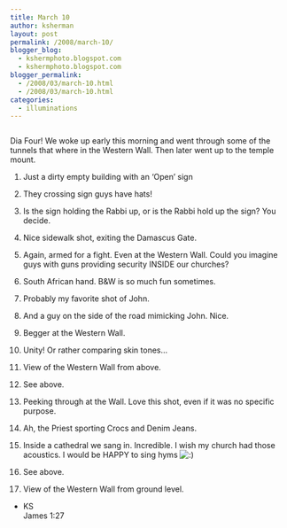 ```yaml
---
title: March 10
author: ksherman
layout: post
permalink: /2008/march-10/
blogger_blog:
  - kshermphoto.blogspot.com
  - kshermphoto.blogspot.com
blogger_permalink:
  - /2008/03/march-10.html
  - /2008/03/march-10.html
categories:
  - illuminations
---
```

<a onblur="try {parent.deselectBloggerImageGracefully();} catch(e) {}" href="http://3.bp.blogspot.com/_HTtVcKQt9f8/R-A9fIyMHoI/AAAAAAAAAN0/XIa7EtNoHcM/s1600-h/March10-1.jpg"><img style="cursor: pointer;" src="http://3.bp.blogspot.com/_HTtVcKQt9f8/R-A9fIyMHoI/AAAAAAAAAN0/XIa7EtNoHcM/s400/March10-1.jpg" alt="" id="BLOGGER_PHOTO_ID_5179207176619302530" border="0" /></a><a onblur="try {parent.deselectBloggerImageGracefully();} catch(e) {}" href="http://1.bp.blogspot.com/_HTtVcKQt9f8/R-A-doyMHrI/AAAAAAAAAOM/2Eyt_j9ytdg/s1600-h/March10-14.jpg"><img style="cursor: pointer;" src="http://1.bp.blogspot.com/_HTtVcKQt9f8/R-A-doyMHrI/AAAAAAAAAOM/2Eyt_j9ytdg/s400/March10-14.jpg" alt="" id="BLOGGER_PHOTO_ID_5179208250361126578" border="0" /></a><a onblur="try {parent.deselectBloggerImageGracefully();} catch(e) {}" href="http://1.bp.blogspot.com/_HTtVcKQt9f8/R-A-doyMHsI/AAAAAAAAAOU/D-eVXsNfvW8/s1600-h/March10-15.jpg"><img style="cursor: pointer;" src="http://1.bp.blogspot.com/_HTtVcKQt9f8/R-A-doyMHsI/AAAAAAAAAOU/D-eVXsNfvW8/s400/March10-15.jpg" alt="" id="BLOGGER_PHOTO_ID_5179208250361126594" border="0" /></a>  
<a onblur="try {parent.deselectBloggerImageGracefully();} catch(e) {}" href="http://4.bp.blogspot.com/_HTtVcKQt9f8/R-A9fYyMHpI/AAAAAAAAAN8/cck7kOh1f5k/s1600-h/March10-2.jpg"><img style="cursor: pointer;" src="http://4.bp.blogspot.com/_HTtVcKQt9f8/R-A9fYyMHpI/AAAAAAAAAN8/cck7kOh1f5k/s400/March10-2.jpg" alt="" id="BLOGGER_PHOTO_ID_5179207180914269842" border="0" /></a>  
<a onblur="try {parent.deselectBloggerImageGracefully();} catch(e) {}" href="http://4.bp.blogspot.com/_HTtVcKQt9f8/R-A9fYyMHqI/AAAAAAAAAOE/ZrsgHQfDmZI/s1600-h/March10-3.jpg"><img style="cursor: pointer;" src="http://4.bp.blogspot.com/_HTtVcKQt9f8/R-A9fYyMHqI/AAAAAAAAAOE/ZrsgHQfDmZI/s400/March10-3.jpg" alt="" id="BLOGGER_PHOTO_ID_5179207180914269858" border="0" /></a>  
<a onblur="try {parent.deselectBloggerImageGracefully();} catch(e) {}" href="http://4.bp.blogspot.com/_HTtVcKQt9f8/R-A9XYyMHjI/AAAAAAAAANM/Vd6FbR7a-sI/s1600-h/March10-4.jpg"><img style="cursor: pointer;" src="http://4.bp.blogspot.com/_HTtVcKQt9f8/R-A9XYyMHjI/AAAAAAAAANM/Vd6FbR7a-sI/s400/March10-4.jpg" alt="" id="BLOGGER_PHOTO_ID_5179207043475316274" border="0" /></a><a onblur="try {parent.deselectBloggerImageGracefully();} catch(e) {}" href="http://1.bp.blogspot.com/_HTtVcKQt9f8/R-A-doyMHtI/AAAAAAAAAOc/am8Aq_9PKvE/s1600-h/March10-16.jpg"><img style="cursor: pointer;" src="http://1.bp.blogspot.com/_HTtVcKQt9f8/R-A-doyMHtI/AAAAAAAAAOc/am8Aq_9PKvE/s400/March10-16.jpg" alt="" id="BLOGGER_PHOTO_ID_5179208250361126610" border="0" /></a><a onblur="try {parent.deselectBloggerImageGracefully();} catch(e) {}" href="http://2.bp.blogspot.com/_HTtVcKQt9f8/R-A-d4yMHuI/AAAAAAAAAOk/oaN4xMww-4c/s1600-h/March10-17.jpg"><img style="cursor: pointer;" src="http://2.bp.blogspot.com/_HTtVcKQt9f8/R-A-d4yMHuI/AAAAAAAAAOk/oaN4xMww-4c/s400/March10-17.jpg" alt="" id="BLOGGER_PHOTO_ID_5179208254656093922" border="0" /></a>  
<a onblur="try {parent.deselectBloggerImageGracefully();} catch(e) {}" href="http://1.bp.blogspot.com/_HTtVcKQt9f8/R-A9XoyMHkI/AAAAAAAAANU/9okx9K4rTeY/s1600-h/March10-5.jpg"><img style="cursor: pointer;" src="http://1.bp.blogspot.com/_HTtVcKQt9f8/R-A9XoyMHkI/AAAAAAAAANU/9okx9K4rTeY/s400/March10-5.jpg" alt="" id="BLOGGER_PHOTO_ID_5179207047770283586" border="0" /></a>  
<a onblur="try {parent.deselectBloggerImageGracefully();} catch(e) {}" href="http://2.bp.blogspot.com/_HTtVcKQt9f8/R-A9X4yMHlI/AAAAAAAAANc/FwCD38KFqho/s1600-h/March10-6.jpg"><img style="cursor: pointer;" src="http://2.bp.blogspot.com/_HTtVcKQt9f8/R-A9X4yMHlI/AAAAAAAAANc/FwCD38KFqho/s400/March10-6.jpg" alt="" id="BLOGGER_PHOTO_ID_5179207052065250898" border="0" /></a>  
<a onblur="try {parent.deselectBloggerImageGracefully();} catch(e) {}" href="http://2.bp.blogspot.com/_HTtVcKQt9f8/R-A9X4yMHmI/AAAAAAAAANk/39tDVKvW7to/s1600-h/March10-7.jpg"><img style="cursor: pointer;" src="http://2.bp.blogspot.com/_HTtVcKQt9f8/R-A9X4yMHmI/AAAAAAAAANk/39tDVKvW7to/s400/March10-7.jpg" alt="" id="BLOGGER_PHOTO_ID_5179207052065250914" border="0" /></a>  
<a onblur="try {parent.deselectBloggerImageGracefully();} catch(e) {}" href="http://3.bp.blogspot.com/_HTtVcKQt9f8/R-A9YIyMHnI/AAAAAAAAANs/fmNY6vHN4mg/s1600-h/March10-8.jpg"><img style="cursor: pointer;" src="http://3.bp.blogspot.com/_HTtVcKQt9f8/R-A9YIyMHnI/AAAAAAAAANs/fmNY6vHN4mg/s400/March10-8.jpg" alt="" id="BLOGGER_PHOTO_ID_5179207056360218226" border="0" /></a>  
<a onblur="try {parent.deselectBloggerImageGracefully();} catch(e) {}" href="http://1.bp.blogspot.com/_HTtVcKQt9f8/R-A9CoyMHeI/AAAAAAAAAMk/FhnVLQSsLYk/s1600-h/March10-9.jpg"><img style="cursor: pointer;" src="http://1.bp.blogspot.com/_HTtVcKQt9f8/R-A9CoyMHeI/AAAAAAAAAMk/FhnVLQSsLYk/s400/March10-9.jpg" alt="" id="BLOGGER_PHOTO_ID_5179206686993030626" border="0" /></a>  
<a onblur="try {parent.deselectBloggerImageGracefully();} catch(e) {}" href="http://2.bp.blogspot.com/_HTtVcKQt9f8/R-A9C4yMHfI/AAAAAAAAAMs/R_J8ibIWpEQ/s1600-h/March10-10.jpg"><img style="cursor: pointer;" src="http://2.bp.blogspot.com/_HTtVcKQt9f8/R-A9C4yMHfI/AAAAAAAAAMs/R_J8ibIWpEQ/s400/March10-10.jpg" alt="" id="BLOGGER_PHOTO_ID_5179206691287997938" border="0" /></a>  
<a onblur="try {parent.deselectBloggerImageGracefully();} catch(e) {}" href="http://3.bp.blogspot.com/_HTtVcKQt9f8/R-A9DIyMHgI/AAAAAAAAAM0/Gjat_C4XiUg/s1600-h/March10-11.jpg"><img style="cursor: pointer;" src="http://3.bp.blogspot.com/_HTtVcKQt9f8/R-A9DIyMHgI/AAAAAAAAAM0/Gjat_C4XiUg/s400/March10-11.jpg" alt="" id="BLOGGER_PHOTO_ID_5179206695582965250" border="0" /></a>  
<a onblur="try {parent.deselectBloggerImageGracefully();} catch(e) {}" href="http://3.bp.blogspot.com/_HTtVcKQt9f8/R-A9DIyMHhI/AAAAAAAAAM8/r7Jjl9ykeL8/s1600-h/March10-12.jpg"><img style="cursor: pointer;" src="http://3.bp.blogspot.com/_HTtVcKQt9f8/R-A9DIyMHhI/AAAAAAAAAM8/r7Jjl9ykeL8/s400/March10-12.jpg" alt="" id="BLOGGER_PHOTO_ID_5179206695582965266" border="0" /></a>  
<a onblur="try {parent.deselectBloggerImageGracefully();} catch(e) {}" href="http://4.bp.blogspot.com/_HTtVcKQt9f8/R-A9DYyMHiI/AAAAAAAAANE/AjXZLFjNbg8/s1600-h/March10-13.jpg"><img style="cursor: pointer;" src="http://4.bp.blogspot.com/_HTtVcKQt9f8/R-A9DYyMHiI/AAAAAAAAANE/AjXZLFjNbg8/s400/March10-13.jpg" alt="" id="BLOGGER_PHOTO_ID_5179206699877932578" border="0" /></a>

Dia Four! We woke up early this morning and went through some of the tunnels that where in the Western Wall. Then later went up to the temple mount.

1) Just a dirty empty building with an &#8216;Open&#8217; sign

2) They crossing sign guys have hats!

3) Is the sign holding the Rabbi up, or is the Rabbi hold up the sign? You decide.

4) Nice sidewalk shot, exiting the Damascus Gate.

5) Again, armed for a fight. Even at the Western Wall. Could you imagine guys with guns providing security INSIDE our churches?

6) South African hand. B&W is so much fun sometimes.

7) Probably my favorite shot of John.

8) And a guy on the side of the road mimicking John. Nice.

9) Begger at the Western Wall.

10) Unity! Or rather comparing skin tones&#8230;

11) View of the Western Wall from above.

12) See above.

13) Peeking through at the Wall. Love this shot, even if it was no specific purpose.

14) Ah, the Priest sporting Crocs and Denim Jeans.

15) Inside a cathedral we sang in. Incredible. I wish my church had those acoustics. I would be HAPPY to sing hyms <img src="http://kshermphoto.com/wp-includes/images/smilies/icon_smile.gif" alt=":)" class="wp-smiley" />

16) See above.

17) View of the Western Wall from ground level.

- KS  
James 1:27